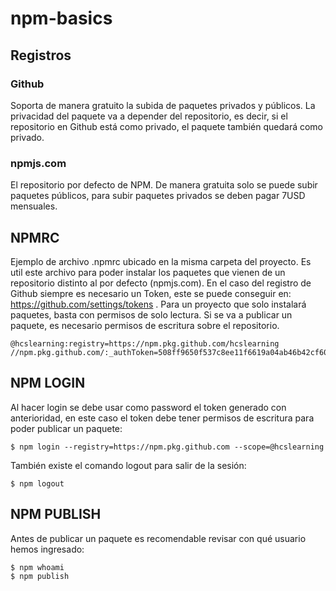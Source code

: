 # npm-basics

## Registros

### Github
Soporta de manera gratuito la subida de paquetes privados y públicos. La privacidad del paquete va a depender del repositorio, es decir, si el repositorio en Github está como privado, el paquete también quedará como privado.

### npmjs.com
El repositorio por defecto de NPM. De manera gratuita solo se puede subir paquetes públicos, para subir paquetes privados se deben pagar 7USD mensuales.


## NPMRC
Ejemplo de archivo .npmrc ubicado en la misma carpeta del proyecto.
Es util este archivo para poder instalar los paquetes que vienen de un repositorio distinto al por defecto (npmjs.com).
En el caso del registro de Github siempre es necesario un Token, este se puede conseguir en: https://github.com/settings/tokens .
Para un proyecto que solo instalará paquetes, basta con permisos de solo lectura.
Si se va a publicar un paquete, es necesario permisos de escritura sobre el repositorio. 

```
@hcslearning:registry=https://npm.pkg.github.com/hcslearning
//npm.pkg.github.com/:_authToken=508ff9650f537c8ee11f6619a04ab46b42cf60b7
```


## NPM LOGIN
Al hacer login se debe usar como password el token generado con anterioridad, en este caso el token debe tener permisos de escritura para poder publicar un paquete:

```
$ npm login --registry=https://npm.pkg.github.com --scope=@hcslearning
```

También existe el comando logout para salir de la sesión:
```
$ npm logout
```


## NPM PUBLISH

Antes de publicar un paquete es recomendable revisar con qué usuario hemos ingresado:

```
$ npm whoami
$ npm publish 
```
